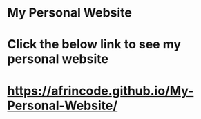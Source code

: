 # My Personal Website
# Click the below link to see my personal website
# https://afrincode.github.io/My-Personal-Website/
